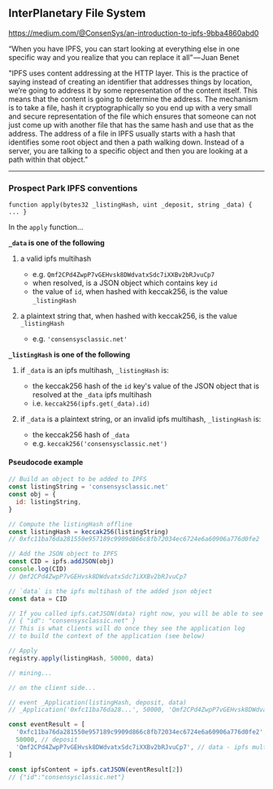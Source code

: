 ## InterPlanetary File System

https://medium.com/@ConsenSys/an-introduction-to-ipfs-9bba4860abd0

“When you have IPFS, you can start looking at everything else in one specific way and you realize that you can replace it all” — Juan Benet

"IPFS uses content addressing at the HTTP layer. This is the practice of saying instead of creating an identifier that addresses things by location, we’re going to address it by some representation of the content itself. This means that the content is going to determine the address. The mechanism is to take a file, hash it cryptographically so you end up with a very small and secure representation of the file which ensures that someone can not just come up with another file that has the same hash and use that as the address. The address of a file in IPFS usually starts with a hash that identifies some root object and then a path walking down. Instead of a server, you are talking to a specific object and then you are looking at a path within that object."

---

### Prospect Park IPFS conventions

```solidity
function apply(bytes32 _listingHash, uint _deposit, string _data) { ... }
```

In the `apply` function...

**`_data` is one of the following**

1.  a valid ipfs multihash

    * e.g. `Qmf2CPd4ZwpP7vGEHvsk8DWdvatxSdc7iXXBv2bRJvuCp7`
    * when resolved, is a JSON object which contains key `id`
    * the value of `id`, when hashed with keccak256, is the value `_listingHash`

2.  a plaintext string that, when hashed with keccak256, is the value `_listingHash`
    * e.g. `'consensysclassic.net'`

**`_listingHash` is one of the following**

1.  if `_data` is an ipfs multihash, `_listingHash` is:

    * the keccak256 hash of the `id` key's value of the JSON object that is resolved at the `_data` ipfs multihash
    * i.e. `keccak256(ipfs.get(_data).id)`

2.  if `_data` is a plaintext string, or an invalid ipfs multihash, `_listingHash` is:
    * the keccak256 hash of `_data`
    * e.g. `keccak256('consensysclassic.net')`

#### Pseudocode example

```js
// Build an object to be added to IPFS
const listingString = 'consensysclassic.net'
const obj = {
  id: listingString,
}

// Compute the listingHash offline
const listingHash = keccak256(listingString)
// 0xfc11ba76da281550e957189c9909d866c8fb72034ec6724e6a60906a776d0fe2

// Add the JSON object to IPFS
const CID = ipfs.addJSON(obj)
console.log(CID)
// Qmf2CPd4ZwpP7vGEHvsk8DWdvatxSdc7iXXBv2bRJvuCp7

// `data` is the ipfs multihash of the added json object
const data = CID

// If you called ipfs.catJSON(data) right now, you will be able to see the json obj
// { "id": "consensysclassic.net" }
// This is what clients will do once they see the application log
// to build the context of the application (see below)

// Apply
registry.apply(listingHash, 50000, data)

// mining...

// on the client side...

// event _Application(listingHash, deposit, data)
// _Application('0xfc11ba76da28...', 50000, 'Qmf2CPd4ZwpP7vGEHvsk8DWdvatxSdc7iXXBv2bRJvuCp7')

const eventResult = [
  '0xfc11ba76da281550e957189c9909d866c8fb72034ec6724e6a60906a776d0fe2', // listingHash
  50000, // deposit
  'Qmf2CPd4ZwpP7vGEHvsk8DWdvatxSdc7iXXBv2bRJvuCp7', // data - ipfs multihash
]

const ipfsContent = ipfs.catJSON(eventResult[2])
// {"id":"consensysclassic.net"}
```
